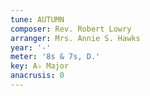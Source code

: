 ```yaml
---
tune: AUTUMN
composer: Rev. Robert Lowry
arranger: Mrs. Annie S. Hawks
year: '-'
meter: '8s & 7s, D.'
key: A♭ Major
anacrusis: 0
---
```

